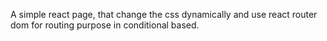 A simple react page, that change the css dynamically and use react router dom for routing purpose in conditional based.
